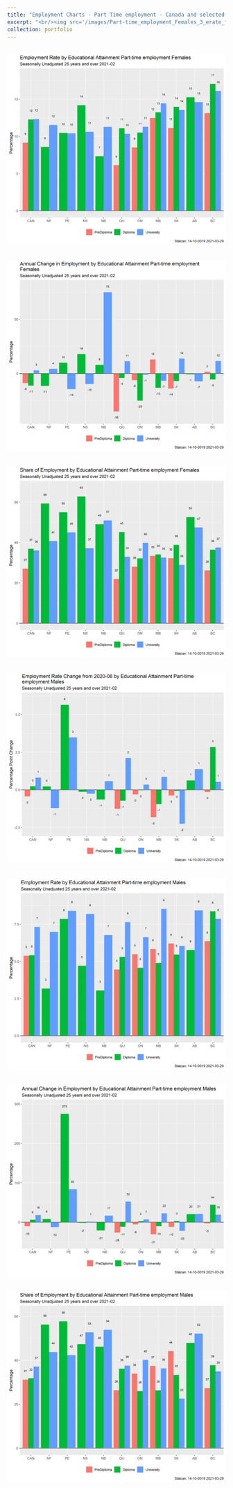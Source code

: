 ```yaml
---
title: "Employment Charts - Part Time employment - Canada and selected provinces by gender and education, February 2021 "
excerpt: "<br/><img src='/images/Part-time_employment_Females_3_erate_feb_ch_1_pch.png'>"  
collection: portfolio
---
```

<br/><img src='/images/Part-time_employment_Females_3_erate_1_pch.png'>

<br/><img src='/images/Part-time_employment_Females_3_pc_empl_1_pch.png'>

<br/><img src='/images/Part-time_employment_Females_3_empl_share_1_pch.png'> 

<br/><img src='/images/Part-time_employment_Males_3_erate_feb_ch_1_pch.png'> 

<br/><img src='/images/Part-time_employment_Males_3_erate_1_pch.png'> 

<br/><img src='/images/Part-time_employment_Males_3_pc_empl_1_pch.png'>

<br/><img src='/images/Part-time_employment_Males_3_empl_share_1_pch.png'>


